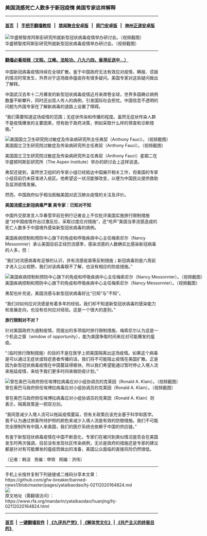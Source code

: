 ### 美国流感死亡人数多于新冠疫情  美国专家这样解释
------------------------

#### [首页](https://github.com/gfw-breaker/banned-news1/blob/master/README.md) &nbsp;&nbsp;|&nbsp;&nbsp; [手把手翻墙教程](https://github.com/gfw-breaker/guides/wiki) &nbsp;&nbsp;|&nbsp;&nbsp; [禁闻聚合安卓版](https://github.com/gfw-breaker/bn-android) &nbsp;&nbsp;|&nbsp;&nbsp; [网门安卓版](https://github.com/oGate2/oGate) &nbsp;&nbsp;|&nbsp;&nbsp; [神州正道安卓版](https://github.com/SzzdOgate/update) 



<div id="headerimg">
 <img alt="华盛顿智库阿斯彭研究所就新型冠状病毒疫情举办研讨会。（视频截图）" src="https://www.rfa.org/mandarin/yataibaodao/huanjing/hj-02112020164824.html/1.jpg/@@images/140cf27d-9976-4d42-a74d-f5b5190e6f85.jpeg" title="华盛顿智库阿斯彭研究所就新型冠状病毒疫情举办研讨会。（视频截图）"/>
 <div id="headerimgcontents">
  <div id="headerimgcaption">
   <span>
    华盛顿智库阿斯彭研究所就新型冠状病毒疫情举办研讨会。（视频截图）
   </span>
   <!-- zoomattribute -->
  </div>
  <!-- headerimgcaption -->
 </div>
 <!-- headerimagecontents -->
</div>

<hr/>


#### [翻墙必看视频（文昭、江峰、法轮功、八九六四、香港反送中...）](http://167.172.214.107/home.html)

<div id="storytext">
 <div>
  <div class="slot_header">
  </div>
 </div>
 <p>
  中国新冠病毒疫情持续在全球扩散。鉴于中国政府无法有效应对疫情，瞒报、谎报的情况时常发生，外界对于这场致命瘟疫存有很多疑问。美国专家对这些疑问做出了解释。
 </p>
 <p>
  中国武汉去年十二月爆发的新型冠状病毒疫情近月来席卷全球，世界多国确诊病例数量不断攀升，同时还出现人传人的病例，引发国际社会担忧。中国信息不透明的问题为外国专家在了解新病毒的道路上设置了障碍。
 </p>
 <p>
  “我们需要知道这场疫情的范围；无症状传染和传播的程度。虽然无症状传染人群不是疫情爆发的主要因素，但有助于政府决策，例如采取什么样的筛查和诊断措施。”
 </p>
 <p>
  <div class="image-inline captioned" style="width:680px;">
   <div style="width:680px;">
    <img alt="美国国立卫生研究院过敏症及传染病研究所主任弗契（Anthony Fauci）。（视频截图）" src="https://www.rfa.org/mandarin/yataibaodao/huanjing/hj-02112020164824.html/2.jpg" title="美国国立卫生研究院过敏症及传染病研究所主任弗契（Anthony Fauci）。（视频截图）"/>
   </div>
   <div class="image-caption">
    <span style="width:680px;">
     美国国立卫生研究院过敏症及传染病研究所主任弗契（Anthony Fauci）。（视频截图）
    </span>
    <span class="copyright">
    </span>
   </div>
  </div>
 </p>
 <p>
  美国国立卫生研究院过敏症及传染病研究所主任弗契（Anthony Fauci）星期二在华盛顿阿斯彭研究所（The Aspen Institute）举办的研讨会上这样说道。
 </p>
 <p>
  弗契还提到，虽然世卫组织的专家小组已经抵达中国展开相关工作，但美国的专家小组目前仍未获准进入疫区。他希望这一状况能够改变，以便为中国民众提供救助及监测疫情发展。
 </p>
 <p>
  然而，中国政府似乎相当抵触美国对武汉肺炎疫情的关注及评价。
 </p>
 <p>
 </p>
 <p>
 </p>
 <p>
  <b>
   美国流感比新冠病毒严重 美专家：已知对不知
  </b>
 </p>
 <p>
  <b>
  </b>
 </p>
 <p>
  中国外交部发言人华春莹早前在例行记者会上不仅批评美国实施旅行限制措施是“对中国疫情作出过激反应，采取过度应对措施”，还“呛声”美国当季流感造成的死亡人数多于中国境外感染新型冠状病毒的病例。
 </p>
 <p>
  美国疾病控制和预防中心旗下的免疫和呼吸疾病中心主任梅索尼尔（Nancy Messonnier）承认美国目前正经历流感季，感染流感的人数确实比感染新冠病毒的人多，但：
 </p>
 <p>
  “我们对流感病毒有足够的认识，并有流感疫苗等反制措施；新冠病毒则是六周前才进入公众视野，我们对该病毒既不了解，也没有相应的防疫措施。”
 </p>
 <p>
  <div class="image-inline captioned" style="width:680px;">
   <div style="width:680px;">
    <img alt="美国疾病控制和预防中心旗下的免疫和呼吸疾病中心主任梅索尼尔（Nancy Messonnier）。（视频截图）" src="https://www.rfa.org/mandarin/yataibaodao/huanjing/hj-02112020164824.html/3.jpg" title="美国疾病控制和预防中心旗下的免疫和呼吸疾病中心主任梅索尼尔（Nancy Messonnier）。（视频截图）"/>
   </div>
   <div class="image-caption">
    <span style="width:680px;">
     美国疾病控制和预防中心旗下的免疫和呼吸疾病中心主任梅索尼尔（Nancy Messonnier）。（视频截图）
    </span>
    <span class="copyright">
    </span>
   </div>
  </div>
 </p>
 <p>
  弗契也补充说，美国流感与新型冠状病毒好比“已知”与“不知”。
 </p>
 <p>
  “我们对如何应对流感是有着多年的经验。我们却不知道新型冠状病毒的感染能力和发展走向，也没有任何应对经验。这是一个很大的差别。”
 </p>
 <p>
  <b>
   旅行限制对不对？
  </b>
 </p>
 <p>
  <b>
  </b>
 </p>
 <p>
  针对美国政府为遏制疫情，而提出的多项临时旅行限制措施，梅索尼尔认为这是一个机会之窗（window of opportunity），能为美国争取时间来应对可能爆发的瘟疫。
 </p>
 <p>
  “（临时旅行限制措施）的目的不是在医学上把美国隔离出这场疫情。如果这个病毒是可以通过无症状或轻症患者传播的话，我们将不可能阻止疫情在美国扩散。正是因为新型冠状病毒疫情在中国蔓延得极快，所以我们希望能通过暂时停止入境人流来拖延疫情，来给予我们更多时间来做防疫计划。”
 </p>
 <p>
  <div class="image-inline captioned" style="width:680px;">
   <div style="width:680px;">
    <img alt="曾在奥巴马政府担任埃博拉病毒应对小组协调员的克莱因（Ronald A. Klain）。（视频截图）" src="https://www.rfa.org/mandarin/yataibaodao/huanjing/hj-02112020164824.html/4.jpg" title="曾在奥巴马政府担任埃博拉病毒应对小组协调员的克莱因（Ronald A. Klain）。（视频截图）"/>
   </div>
   <div class="image-caption">
    <span style="width:680px;">
     曾在奥巴马政府担任埃博拉病毒应对小组协调员的克莱因（Ronald A. Klain）。（视频截图）
    </span>
    <span class="copyright">
    </span>
   </div>
  </div>
 </p>
 <p>
  曾在奥巴马政府担任埃博拉病毒应对小组协调员的克莱因（Ronald A. Klain）则表示，隔离政策是一把双刃剑。
 </p>
 <p>
  “我同意减少入境人流可以拖延疫情蔓延，但有关政策应该完全基于科学和医学。我不认为通过旅客所持护照的颜色来减少入境人流是有效的防御措施。我们不可能完全限制所有中国人来美国，我们的医疗系统也依赖于中国的供应链。”
 </p>
 <p>
  有鉴于新型冠状病毒疫情在中国不断恶化，专家们在被问到类似情况是否会在美国发生时再次强调，目前没有发现社区传染病例，无论是政府的措施还是专家的建议都是针对有可能爆发的瘟疫而做出的准备，美国公众面临的直接风险仍然很低。
 </p>
 <p>
 </p>
 <p>
  （记者：韩洁   责编：申铧   网编：洪伟）
 </p>
</div>

<hr/>
手机上长按并复制下列链接或二维码分享本文章：<br/>
https://github.com/gfw-breaker/banned-news1/blob/master/pages/yataibaodao/hj-02112020164824.md <br/>
<a href='https://github.com/gfw-breaker/banned-news1/blob/master/pages/yataibaodao/hj-02112020164824.md'><img src='https://github.com/gfw-breaker/banned-news1/blob/master/pages/yataibaodao/hj-02112020164824.md.png'/></a> <br/>
原文地址（需翻墙访问）：https://www.rfa.org/mandarin/yataibaodao/huanjing/hj-02112020164824.html


------------------------
#### [首页](https://github.com/gfw-breaker/banned-news1/blob/master/README.md) &nbsp;|&nbsp; [一键翻墙软件](https://github.com/gfw-breaker/nogfw/blob/master/README.md) &nbsp;| [《九评共产党》](https://github.com/gfw-breaker/9ping.md/blob/master/README.md#九评之一评共产党是什么) | [《解体党文化》](https://github.com/gfw-breaker/jtdwh.md/blob/master/README.md) | [《共产主义的终极目的》](https://github.com/gfw-breaker/gczydzjmd.md/blob/master/README.md)


<img src='http://gfw-breaker.win/banned-news/pages/yataibaodao/hj-02112020164824.md' width='0px' height='0px'/>